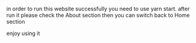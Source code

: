 in order to run this website successfully you need to use yarn start.
after run it please check the About section
then you can switch back to Home section

enjoy using it
